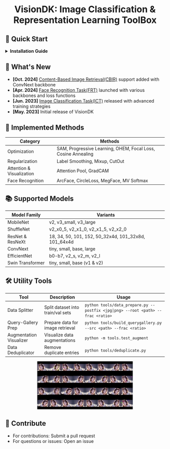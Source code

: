 # <div align="center">VisionDK: Image Classification & Representation Learning ToolBox</div>

## 🚀 Quick Start

<details>
<summary><b>Installation Guide</b></summary>

```bash
# Create and activate environment
conda create -n vision python=3.10 && conda activate vision

# Install PyTorch (CUDA or CPU version)
conda install pytorch torchvision torchaudio pytorch-cuda=11.8 -c pytorch -c nvidia -y
# or
conda install pytorch torchvision torchaudio cpuonly -c pytorch -y

# Install dependencies
pip install -r requirements.txt

# For CBIR functionality
conda install faiss-gpu=1.8.0 -c pytorch

# Optional: Install Arial font for faster inference
mkdir -p ~/.config/DuKe && cp misc/Arial.ttf ~/.config/DuKe
```
</details>

## 📢 What's New

- **[Oct. 2024]** [Content-Based Image Retrieval(CBIR)](models/faceX/README.md) support added with ConvNext backbone
- **[Apr. 2024]** [Face Recognition Task(FRT)](models/faceX/README.md) launched with various backbones and loss functions
- **[Jun. 2023]** [Image Classification Task(ICT)](models/classifier/README.md) released with advanced training strategies
- **[May. 2023]** Initial release of VisionDK

## 🧠 Implemented Methods

| Category | Methods |
|----------|---------|
| Optimization | SAM, Progressive Learning, OHEM, Focal Loss, Cosine Annealing |
| Regularization | Label Smoothing, Mixup, CutOut |
| Attention & Visualization | Attention Pool, GradCAM |
| Face Recognition | ArcFace, CircleLoss, MegFace, MV Softmax |

## 📚 Supported Models

| Model Family | Variants |
|--------------|----------|
| MobileNet | v2, v3_small, v3_large |
| ShuffleNet | v2_x0_5, v2_x1_0, v2_x1_5, v2_x2_0 |
| ResNet & ResNeXt | 18, 34, 50, 101, 152, 50_32x4d, 101_32x8d, 101_64x4d |
| ConvNext | tiny, small, base, large |
| EfficientNet | b0-b7, v2_s, v2_m, v2_l |
| Swin Transformer | tiny, small, base (v1 & v2) |

## 🛠️ Utility Tools

| Tool | Description | Usage |
|------|-------------|-------|
| Data Splitter | Split dataset into train/val sets | `python tools/data_prepare.py --postfix <jpg\|png> --root <path> --frac <ratio>` |
| Query-Gallery Prep | Prepare data for image retrieval | `python tools/build_querygallery.py --src <path> --frac <ratio>` |
| Augmentation Visualizer | Visualize data augmentations | `python -m tools.test_augment` |
| Data Deduplicator | Remove duplicate entries | `python tools/deduplicate.py` |

<p align="center">
  <img src="misc/augments.jpg" width="60%" alt="Data Augmentation Visualization">
</p>

## 🤝 Contribute

- For contributions: Submit a pull request
- For questions or issues: Open an issue